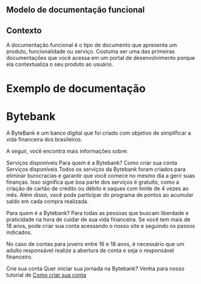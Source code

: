 ## Modelo de documentação funcional

## Contexto

A documentação funcional é o tipo de documento que apresenta um produto, funcionalidade ou serviço. Costuma ser uma das primeiras documentações que você acessa em um portal de desenvolvimento porque ela contextualiza o seu produto ao usuário.

# Exemplo de documentação
# Bytebank
A ByteBank é um banco digital que foi criado com objetivo de simplificar a vida financeira dos brasileiros.

A seguir, você encontra mais informações sobre:

Serviços disponíveis
Para quem é a Bytebank?
Como criar sua conta
Serviços disponíveis
Todos os serviços da Bytebank foram criados para eliminar burocracias e garantir que você comece no mesmo dia a gerir suas finanças. Isso significa que boa parte dos serviços é gratuito, como a criação de cartão de crédito ou débito e saques com limite de 4 vezes ao mês. Além disso, você pode participar do programa de pontos ao acumular saldo em cada compra realizada.

Para quem é a Bytebank?
Para todas as pessoas que buscam liberdade e praticidade na hora de cuidar de sua vida financeira. Se você tem mais de 18 anos, pode criar sua conta acessando o nosso site e seguindo os passos indicados.

No caso de contas para jovens entre 16 e 18 anos, é necessário que um adulto responsável realize a abertura de conta e seja o responsável financeiro.

Crie sua conta
Quer iniciar sua jornada na Bytebank? Venha para nosso tutorial de [Como criar sua conta]()

